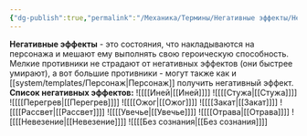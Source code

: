 ```yaml
---
{"dg-publish":true,"permalink":"/Механика/Термины/Негативные эффекты/Негативные эффекты/","noteIcon":"","created":"2025-07-30T10:44:49.429+03:00","updated":"2025-07-29T23:53:00.904+03:00"}
---
```


**Негативные эффекты** - это состояния, что накладываются на персонажа и мешают ему выполнять свою героическую способность. Мелкие противники не страдают от негативных эффектов (они быстрее умирают), а вот большие противники - могут также как и [[system/templates/Персонаж\|Персонаж]] получить негативный эффект. 
**Список негативных эффектов:**
![[[[Иней\|[[Иней]]]]
![[[[Стужа\|[[Стужа]]]]
![[[[Перегрев\|[[Перегрев]]]]
![[[[Ожог\|[[Ожог]]]]
![[[[Закат\|[[Закат]]]]
![[[[Рассвет\|[[Рассвет]]]]
![[[[Увечье\|[[Увечье]]]]
![[[[Отрава\|[[Отрава]]]]
![[[[Невезение\|[[Невезение]]]]
![[[[Без сознания\|[[Без сознания]]]]
